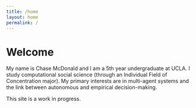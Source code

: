 ```yaml
---
title: /home
layout: home
permalink: /
---
```


# Welcome

My name is Chase McDonald and I am a 5th year undergraduate at UCLA. I study computational social science (through an Individual Field of Concentration major). My primary interests are in multi-agent systems and the link between autonomous and empirical decision-making.

This site is a work in progress.
